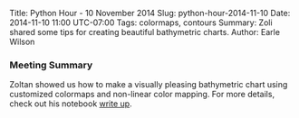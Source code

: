 Title: Python Hour - 10 November 2014
Slug: python-hour-2014-11-10
Date: 2014-11-10 11:00 UTC-07:00
Tags: colormaps, contours
Summary: Zoli shared some tips for creating beautiful bathymetric charts.
Author: Earle Wilson

### Meeting Summary

Zoltan showed us how to make a visually pleasing bathymetric chart using customized colormaps and non-linear color mapping. For more details, check out his notebook [write up](colormap-bathymetry). 